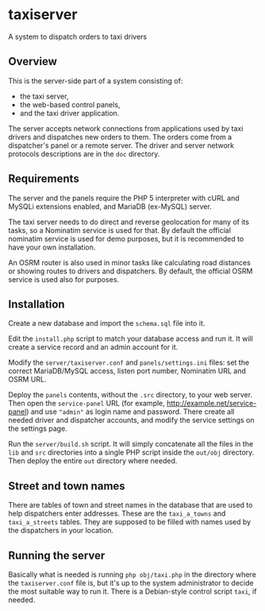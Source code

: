 # taxiserver
A system to dispatch orders to taxi drivers


## Overview

This is the server-side part of a system consisting of:

* the taxi server,
* the web-based control panels,
* and the taxi driver application.

The server accepts network connections from applications used by taxi
drivers and dispatches new orders to them. The orders come from a
dispatcher's panel or a remote server. The driver and server network
protocols descriptions are in the `doc` directory.


## Requirements

The server and the panels require the PHP 5 interpreter with cURL and
MySQLi extensions enabled, and MariaDB (ex-MySQL) server.

The taxi server needs to do direct and reverse geolocation for many of
its tasks, so a Nominatim service is used for that. By default the
official nominatim service is used for demo purposes, but it is
recommended to have your own installation.

An OSRM router is also used in minor tasks like calculating road
distances or showing routes to drivers and dispatchers. By default, the
official OSRM service is used also for purposes.


## Installation

Create a new database and import the `schema.sql` file into it.

Edit the `install.php` script to match your database access and run it.
It will create a service record and an admin account for it.

Modify the `server/taxiserver.conf` and `panels/settings.ini` files:
set the correct MariaDB/MySQL access, listen port number, Nominatim
URL and OSRM URL.

Deploy the `panels` contents, without the `.src` directory, to your web
server. Then open the `service-panel` URL (for example,
http://example.net/service-panel) and use `"admin"` as login name and
password. There create all needed driver and dispatcher accounts, and
modify the service settings on the settings page.

Run the `server/build.sh` script. It will simply concatenate all the
files in the `lib` and `src` directories into a single PHP script
inside the `out/obj` directory.  Then deploy the entire `out` directory
where needed.


## Street and town names

There are tables of town and street names in the database that are used
to help dispatchers enter addresses. These are the `taxi_a_towns` and
`taxi_a_streets` tables. They are supposed to be filled with names used
by the dispatchers in your location.


## Running the server

Basically what is needed is running `php obj/taxi.php` in the directory
where the `taxiserver.conf` file is, but it's up to the system
administrator to decide the most suitable way to run it. There is a
Debian-style control script `taxi`, if needed.

